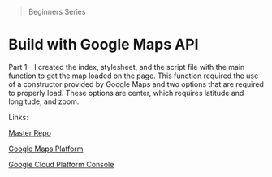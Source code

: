 > Beginners Series

# Build with Google Maps API

Part 1 - I created the index, stylesheet, and the script file with the main function to get the map loaded on the page. This function required the use of a constructor provided by Google Maps and two options that are required to properly load. These options are center, which requires latitude and longitude, and zoom.

Links:

[Master Repo](https://github.com/RafaelDavisH/Building-with-Google-Maps-API/tree/master)

[Google Maps Platform](https://developers.google.com/maps/documentation)

[Google Cloud Platform Console](https://cloud.google.com/console/google/maps-apis/overview)
